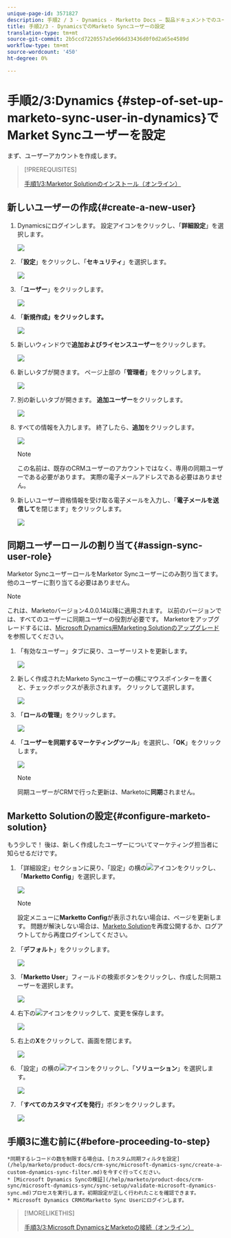 ```yaml
---
unique-page-id: 3571827
description: 手順2 / 3 - Dynamics - Marketto Docs — 製品ドキュメントでのユーザー同期の設定
title: 手順2/3 - DynamicsでのMarketo Syncユーザーの設定
translation-type: tm+mt
source-git-commit: 2b5ccd7220557a5e966d33436d0f0d2a65e4589d
workflow-type: tm+mt
source-wordcount: '450'
ht-degree: 0%

---
```



# 手順2/3:Dynamics {#step-of-set-up-marketo-sync-user-in-dynamics}でMarket Syncユーザーを設定

まず、ユーザーアカウントを作成します。

>[!PREREQUISITES]
>
>[手順1/3:Marketor Solutionのインストール（オンライン）](/help/marketo/product-docs/crm-sync/microsoft-dynamics-sync/sync-setup/microsoft-dynamics-365/step-1-of-3-install.md)

## 新しいユーザーの作成{#create-a-new-user}

1. Dynamicsにログインします。 設定アイコンをクリックし、「**詳細設定**」を選択します。

   ![](assets/one.png)

1. 「**設定**」をクリックし、「**セキュリティ**」を選択します。

   ![](assets/two.png)

1. 「**ユーザー**」をクリックします。

   ![](assets/three.png)

1. 「**新規作成」をクリックします。**

   ![](assets/four.png)

1. 新しいウィンドウで&#x200B;**追加およびライセンスユーザー**&#x200B;をクリックします。

   ![](assets/five.png)

1. 新しいタブが開きます。 ページ上部の「**管理者**」をクリックします。

   ![](assets/six.png)

1. 別の新しいタブが開きます。 **追加ユーザー**&#x200B;をクリックします。

   ![](assets/seven.png)

1. すべての情報を入力します。 終了したら、**追加**&#x200B;をクリックします。

   ![](assets/eight.png)

   >[!NOTE]
   >
   >この名前は、既存のCRMユーザーのアカウントではなく、専用の同期ユーザーである必要があります。 実際の電子メールアドレスである必要はありません。

1. 新しいユーザー資格情報を受け取る電子メールを入力し、「**電子メールを送信して**&#x200B;を閉じます」をクリックします。

   ![](assets/nine.png)

## 同期ユーザーロールの割り当て{#assign-sync-user-role}

Marketor SyncユーザーロールをMarketor Syncユーザーにのみ割り当てます。 他のユーザーに割り当てる必要はありません。

>[!NOTE]
>
>これは、Marketoバージョン4.0.0.14以降に適用されます。 以前のバージョンでは、すべてのユーザーに同期ユーザーの役割が必要です。 Marketorをアップグレードするには、[Microsoft Dynamics用Marketing Solutionのアップグレード](/help/marketo/product-docs/crm-sync/microsoft-dynamics-sync/sync-setup/upgrade-the-marketo-solution-for-microsoft-dynamics.md)を参照してください。

1. 「有効なユーザー」タブに戻り、ユーザーリストを更新します。

   ![](assets/ten.png)

1. 新しく作成されたMarketo Syncユーザーの横にマウスポインターを置くと、チェックボックスが表示されます。 クリックして選択します。

   ![](assets/eleven.png)

1. 「**ロールの管理**」をクリックします。

   ![](assets/twelve.png)

1. 「**ユーザーを同期するマーケティングツール**」を選択し、「**OK**」をクリックします。

   ![](assets/thirteen.png)

   >[!NOTE]
   >
   >同期ユーザーがCRMで行った更新は、Marketoに&#x200B;**同期**&#x200B;されません。

## Marketto Solutionの設定{#configure-marketo-solution}

もう少しで！ 後は、新しく作成したユーザーについてマーケティング担当者に知らせるだけです。

1. 「詳細設定」セクションに戻り、「設定」の横の![](assets/image2015-5-13-15-3a49-3a19.png)アイコンをクリックし、「**Marketto Config**」を選択します。

   ![](assets/fourteen.png)

   >[!NOTE]
   >
   >設定メニューに&#x200B;**Marketto Config**&#x200B;が表示されない場合は、ページを更新します。 問題が解決しない場合は、[Marketo Solution](/help/marketo/product-docs/crm-sync/microsoft-dynamics-sync/sync-setup/microsoft-dynamics-365/step-1-of-3-install.md)を再度公開するか、ログアウトしてから再度ログインしてください。

1. 「**デフォルト**」をクリックします。

   ![](assets/fifteen.png)

1. 「**Marketto User**」フィールドの検索ボタンをクリックし、作成した同期ユーザーを選択します。

   ![](assets/sixteen.png)

1. 右下の![](assets/image2015-3-13-15-3a10-3a11.png)アイコンをクリックして、変更を保存します。

   ![](assets/image2015-3-13-15-3a3-3a3.png)

1. 右上の&#x200B;**X**&#x200B;をクリックして、画面を閉じます。

   ![](assets/seventeen.png)

1. 「設定」の横の![](assets/image2015-5-13-15-3a49-3a19-1.png)アイコンをクリックし、「**ソリューション**」を選択します。

   ![](assets/eighteen.png)

1. 「**すべてのカスタマイズを発行**」ボタンをクリックします。

   ![](assets/nineteen.png)

## 手順3に進む前に{#before-proceeding-to-step}

    *同期するレコードの数を制限する場合は、[カスタム同期フィルタを設定](/help/marketo/product-docs/crm-sync/microsoft-dynamics-sync/create-a-custom-dynamics-sync-filter.md)を今すぐ行ってください。
    * [Microsoft Dynamics Syncの検証](/help/marketo/product-docs/crm-sync/microsoft-dynamics-sync/sync-setup/validate-microsoft-dynamics-sync.md)プロセスを実行します。初期設定が正しく行われたことを確認できます。
    * Microsoft Dynamics CRMのMarketto Sync Userにログインします。

>[!MORELIKETHIS]
>
>[手順3/3:Microsoft DynamicsとMarketoの接続（オンライン）](/help/marketo/product-docs/crm-sync/microsoft-dynamics-sync/sync-setup/microsoft-dynamics-365/step-3-of-3-connect.md)
